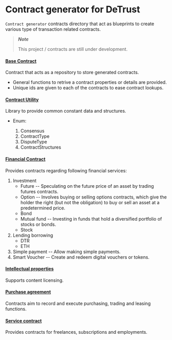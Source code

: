# Contract generator for DeTrust

`Contract generator` contracts directory that act as blueprints to create various type of transaction 
related contracts.

>**_Note_**
>
> This project / contracts are still under development.

#### [Base Contract]()
Contract that acts as a repository to store generated contracts.
- General functions to retrive a contract properties or details are provided.
- Unique ids are given to each of the contracts to ease contract lookups.

#### [Contract Utility]()
Library to provide common constant data and structures.
- Enum:
  
  1. Consensus
  2. ContractType
  3. DisputeType
  4. ContractStructures

#### [Financial Contract]()
Provides contracts regarding following financial services:
1. Investment
   - Future
     -- Speculating on the future price of an asset by trading futures contracts.
   - Option
     -- Involves buying or selling options contracts, which give the holder the right (but not the obligation) to buy or sell an asset at a predetermined price.
   - Bond
   - Mutual fund
     -- Investing in funds that hold a diversified portfolio of stocks or bonds.
   - Stock
2. Lending borrowing
   - DTR
   - ETH
3. Simple payment
   -- Allow making simple payments.
4. Smart Voucher
   -- Create and redeem digital vouchers or tokens.

#### [Intellectual properties]()
Supports content licensing.

#### [Purchase agreement]()
Contracts aim to record and execute purchasing, trading and leasing functions.

#### [Service contract]()
Provides contracts for freelances, subscriptions and employments.
